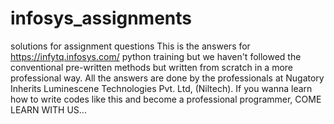 # infosys_assignments
solutions for assignment questions
This is the answers for https://infytq.infosys.com/ python training but we haven't followed the conventional pre-written methods but written from scratch in a more professional way. All the answers are done by the professionals at Nugatory Inherits Luminescene Technologies Pvt. Ltd, (Niltech). If you wanna learn how to write codes like this and become a professional programmer, COME LEARN WITH US...